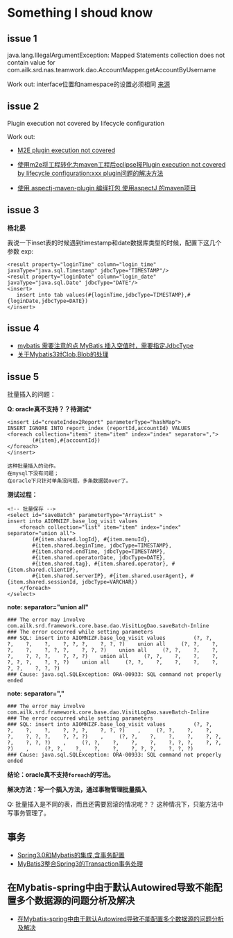 # Something I shoud know

## issue 1
java.lang.IllegalArgumentException: Mapped Statements collection does not contain value for com.ailk.srd.nas.teamwork.dao.AccountMapper.getAccountByUsername

Work out: interface位置和namespace的设置必须相同
[来源](http://blog.csdn.net/zgmzyr/article/details/8044980)

## issue 2
Plugin execution not covered by lifecycle configuration

Work out:

- [M2E plugin execution not covered](http://wiki.eclipse.org/M2E_plugin_execution_not_covered)

- [使用m2e将工程转化为maven工程后eclipse报Plugin execution not covered by lifecycle configuration:xxx plugin问题的解决方法](http://blog.csdn.net/bluishglc/article/details/7302671)

- [使用 aspectj-maven-plugin 编绎打包 使用aspectJ 的maven项目](http://www.cnblogs.com/wucg/archive/2013/01/29/2881161.html)

## issue 3

**杨北晏**

我说一下inset表的时候遇到timestamp和date数据库类型的时候，配置下这几个参数
exp:
```
<result property="loginTime" column="login_time" javaType="java.sql.Timestamp" jdbcType="TIMESTAMP"/>
<result property="loginDate" column="login_date" javaType="java.sql.Date" jdbcType="DATE"/>
<insert>
   insert into tab values(#{loginTime,jdbcType=TIMESTAMP},#{loginDate,jdbcType=DATE})
</insert>
```
## issue 4

- [mybatis 需要注意的点 MyBatis 插入空值时，需要指定JdbcType](http://makemyownlife.iteye.com/blog/1610021)
- [关于Mybatis3对Clob,Blob的处理](http://tangdudream.iteye.com/blog/1412358)

## issue 5

批量插入的问题：

**Q: oracle真不支持？？待测试***

	<insert id="createIndex2Report" parameterType="hashMap">
	INSERT IGNORE INTO report_index (reportId,accountId) VALUES
	<foreach collection="items" item="item" index="index" separator=",">
	        (#{item},#{accountId})
	</foreach>
	</insert>

	这种批量插入的动作。
	在mysql下没有问题；
	在oracle下只针对单条没问题，多条数据就over了。

**测试过程：**

	<!-- 批量保存 -->
	<select id="saveBatch" parameterType="ArrayList" >
	insert into AIOMNIZF.base_log_visit values
		<foreach collection="list" item="item" index="index" separator="union all">
			(#{item.shared.logId}, #{item.menuId},
			#{item.shared.beginTime, jdbcType=TIMESTAMP},
			#{item.shared.endTime, jdbcType=TIMESTAMP},
			#{item.shared.operatorDate, jdbcType=DATE},
			#{item.shared.tag}, #{item.shared.operator}, #{item.shared.clientIP},
			#{item.shared.serverIP}, #{item.shared.userAgent}, #{item.shared.sessionId, jdbcType=VARCHAR})
		</foreach>
	</select>

**note: separator="union all"**

	### The error may involve com.ailk.srd.framework.core.base.dao.VisitLogDao.saveBatch-Inline
	### The error occurred while setting parameters
	### SQL: insert into AIOMNIZF.base_log_visit values         (?, ?,    ?,    ?,    ?,    ?, ?, ?,    ?, ?, ?)    union all     (?, ?,    ?,    ?,    ?,    ?, ?, ?,    ?, ?, ?)    union all     (?, ?,    ?,    ?,    ?,    ?, ?, ?,    ?, ?, ?)    union all     (?, ?,    ?,    ?,    ?,    ?, ?, ?,    ?, ?, ?)    union all     (?, ?,    ?,    ?,    ?,    ?, ?, ?,    ?, ?, ?)
	### Cause: java.sql.SQLException: ORA-00933: SQL command not properly ended

**note: separator=","**

	### The error may involve com.ailk.srd.framework.core.base.dao.VisitLogDao.saveBatch-Inline
	### The error occurred while setting parameters
	### SQL: insert into AIOMNIZF.base_log_visit values         (?, ?,    ?,    ?,    ?,    ?, ?, ?,    ?, ?, ?)    ,     (?, ?,    ?,    ?,    ?,    ?, ?, ?,    ?, ?, ?)    ,     (?, ?,    ?,    ?,    ?,    ?, ?, ?,    ?, ?, ?)    ,     (?, ?,    ?,    ?,    ?,    ?, ?, ?,    ?, ?, ?)    ,     (?, ?,    ?,    ?,    ?,    ?, ?, ?,    ?, ?, ?)
	### Cause: java.sql.SQLException: ORA-00933: SQL command not properly ended

**结论：oracle真不支持`foreach`的写法。**

**解决方法：写一个插入方法，通过事物管理批量插入**

Q: 批量插入是不同的表，而且还需要回滚的情况呢？？
这种情况下，只能方法中写事务管理了。

## 事务

- [Spring3.0和Mybatis的集成,含事务配置](http://www.iteye.com/topic/1121458)
- [MyBatis3整合Spring3的Transaction事务处理](http://blog.csdn.net/ibm_hoojo/article/details/6326342)

## 在Mybatis-spring中由于默认Autowired导致不能配置多个数据源的问题分析及解决

- [在Mybatis-spring中由于默认Autowired导致不能配置多个数据源的问题分析及解决](http://www.iflym.com/index.php/code/201211010001.html)